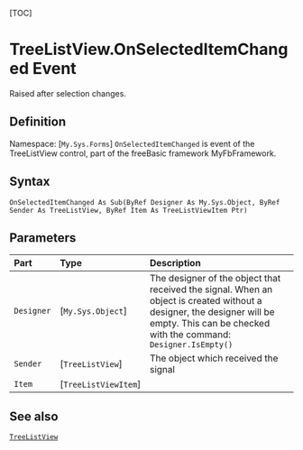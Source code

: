 [TOC]
# TreeListView.OnSelectedItemChanged Event
Raised after selection changes.
## Definition
Namespace: [`My.Sys.Forms`]
`OnSelectedItemChanged` is event of the TreeListView control, part of the freeBasic framework MyFbFramework.
## Syntax
```freeBasic
OnSelectedItemChanged As Sub(ByRef Designer As My.Sys.Object, ByRef Sender As TreeListView, ByRef Item As TreeListViewItem Ptr)
```

## Parameters

|Part|Type|Description|
| :------------ | :------------ | :------------ |
|`Designer`|[`My.Sys.Object`]|The designer of the object that received the signal. When an object is created without a designer, the designer will be empty. This can be checked with the command: `Designer.IsEmpty()`|
|`Sender`|[`TreeListView`]|The object which received the signal|
|`Item`|[`TreeListViewItem`]||

## See also
[`TreeListView`](TreeListView.md)
